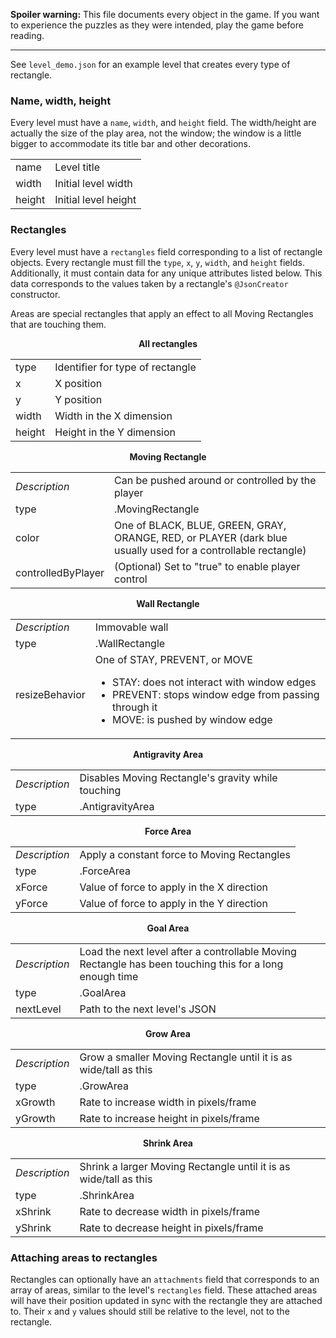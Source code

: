 **Spoiler warning:** This file documents every object in the game. If you want
to experience the puzzles as they were intended, play the game before reading.

___

See `level_demo.json` for an example level that creates every type of rectangle.

### Name, width, height

Every level must have a `name`, `width`, and `height` field. The width/height
are actually the size of the play area, not the window; the window is a little
bigger to accommodate its title bar and other decorations.

<table>
	<tr>
		<td>name</td>
		<td>Level title</td>
	</tr>
	<tr>
		<td>width</td>
		<td>Initial level width</td>
	</tr>
	<tr>
		<td>height</td>
		<td>Initial level height</td>
	</tr>
</table>

### Rectangles

Every level must have a `rectangles` field corresponding to a list of rectangle
objects. Every rectangle must fill the `type`, `x`, `y`, `width`, and `height`
fields. Additionally, it must contain data for any unique attributes listed
below. This data corresponds to the values taken by a rectangle's `@JsonCreator`
constructor.

Areas are special rectangles that apply an effect to all Moving Rectangles that
are touching them.

<p align="center"><b>All rectangles</b></p>
<table>
	<tr>
		<td>type</td>
		<td>Identifier for type of rectangle</td>
	</tr>
	<tr>
		<td>x</td>
		<td>X position</td>
	</tr>
	<tr>
		<td>y</td>
		<td>Y position</td>
	</tr>
	<tr>
		<td>width</td>
		<td>Width in the X dimension</td>
	</tr>
	<tr>
		<td>height</td>
		<td>Height in the Y dimension</td>
	</tr>
</table>
<p align="center"><b>Moving Rectangle</b></p>
<table>
	<tr>
		<td><i>Description</i></td>
		<td>Can be pushed around or controlled by the player</td>
	</tr>
	<tr>
		<td>type</td>
		<td>.MovingRectangle</td>
	</tr>
	<tr>
		<td>color</td>
		<td>One of BLACK, BLUE, GREEN, GRAY, ORANGE, RED, or PLAYER (dark blue
			usually used for a controllable rectangle)</td>
	</tr>
	<tr>
		<td>controlledByPlayer</td>
		<td>(Optional) Set to "true" to enable player control</td>
	</tr>
</table>
<p align="center"><b>Wall Rectangle</b></p>
<table>
	<tr>
		<td><i>Description</i>
		<td>Immovable wall</td>
	</tr>
	<tr>
		<td>type</td>
		<td>.WallRectangle</td>
	</tr>
	<tr>
		<td>resizeBehavior</td>
		<td>One of STAY, PREVENT, or MOVE
			<ul>
				<li>STAY: does not interact with window edges
				<li>PREVENT: stops window edge from passing through it
				<li>MOVE: is pushed by window edge
			</ul>
		</td>
	</tr>
</table>
<p align="center"><b>Antigravity Area</b></p>
<table>
	<tr>
		<td><i>Description</i></td>
		<td>Disables Moving Rectangle's gravity while touching</td>
	</tr>
	<tr>
		<td>type</td>
		<td>.AntigravityArea</td>
	</tr>
</table>
<p align="center"><b>Force Area</b></p>
<table>
	<tr>
		<td><i>Description</i></td>
		<td>Apply a constant force to Moving Rectangles</td>
	</tr>
	<tr>
		<td>type</td>
		<td>.ForceArea</td>
	</tr>
	<tr>
		<td>xForce</td>
		<td>Value of force to apply in the X direction</td>
	</tr>
	<tr>
		<td>yForce</td>
		<td>Value of force to apply in the Y direction</td>
	</tr>
</table>
<p align="center"><b>Goal Area</b></p>
<table>
	<tr>
		<td><i>Description</i></td>
		<td>Load the next level after a controllable Moving Rectangle has been
			touching this for a long enough time</td>
	</tr>
	<tr>
		<td>type</td>
		<td>.GoalArea</td>
	</tr>
	<tr>
		<td>nextLevel</td>
		<td>Path to the next level's JSON</td>
	</tr>
</table>
<p align="center"><b>Grow Area</b></p>
<table>
	<tr>
		<td><i>Description</i></td>
		<td>Grow a smaller Moving Rectangle until it is as wide/tall as this
			</td>
	</tr>
	<tr>
		<td>type</td>
		<td>.GrowArea</td>
	</tr>
	<tr>
		<td>xGrowth</td>
		<td>Rate to increase width in pixels/frame</td>
	</tr>
	<tr>
		<td>yGrowth</td>
		<td>Rate to increase height in pixels/frame</td>
	</tr>
</table>
<p align="center"><b>Shrink Area</b></p>
<table>
	<tr>
		<td><i>Description</i></td>
		<td>Shrink a larger Moving Rectangle until it is as wide/tall as this
			</td>
	</tr>
	<tr>
		<td>type</td>
		<td>.ShrinkArea</td>
	</tr>
	<tr>
		<td>xShrink</td>
		<td>Rate to decrease width in pixels/frame</td>
	</tr>
	<tr>
		<td>yShrink</td>
		<td>Rate to decrease height in pixels/frame</td>
	</tr>
</table>

### Attaching areas to rectangles

Rectangles can optionally have an `attachments` field that corresponds to an
array of areas, similar to the level's `rectangles` field. These attached areas
will have their position updated in sync with the rectangle they are attached
to. Their `x` and `y` values should still be relative to the level, not to the
rectangle.
